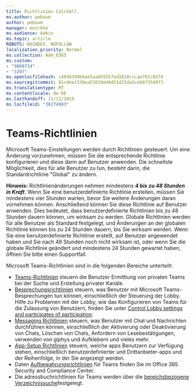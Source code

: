 ```yaml
---
title: Richtlinien CatchAll
ms.author: pebaum
author: pebaum
manager: mnirkhe
ms.audience: Admin
ms.topic: article
ROBOTS: NOINDEX, NOFOLLOW
localization_priority: Normal
ms.collection: Adm_O365
ms.custom:
- "9000734"
- "3207"
ms.openlocfilehash: c4694399b9ae5aa459357ed1610cccae762c0374
ms.sourcegitcommit: 01c4ee1339ea5303de48d51d22da5ce6073549f3
ms.translationtype: MT
ms.contentlocale: de-DE
ms.lasthandoff: 11/12/2019
ms.locfileid: "38274883"
---
```

# <a name="teams-policies"></a>Teams-Richtlinien

Microsoft Teams-Einstellungen werden durch Richtlinien gesteuert. Um eine Änderung vorzunehmen, müssen Sie die entsprechende Richtlinie konfigurieren und diese dann auf Benutzer anwenden. Die schnellste Möglichkeit, dies für alle Benutzer zu tun, besteht darin, die Standardrichtlinie "Global" zu ändern. 

**Hinweis:** Richtlinienänderungen nehmen mindestens ***4 bis zu 48 Stunden in Kraft***. Wenn Sie eine benutzerdefinierte Richtlinie erstellen, müssen Sie mindestens vier Stunden warten, bevor Sie weitere Änderungen daran vornehmen können. Anschließend können Sie diese Richtlinie auf Benutzer anwenden. Dies bedeutet, dass benutzerdefinierte Richtlinien bis zu 48 Stunden dauern können, um wirksam zu werden. Globale Richtlinien werden für alle Benutzer als Standard festgelegt, und Änderungen an der globalen Richtlinie können bis zu 24 Stunden dauern, bis Sie wirksam werden. Wenn Sie eine benutzerdefinierte Richtlinie erstellt, auf Benutzer angewendet haben und Sie nach 48 Stunden noch nicht wirksam ist, oder wenn Sie die globale Richtlinie geändert und mindestens 24 Stunden gewartet haben, öffnen Sie bitte einen Supportfall.

Microsoft Teams-Richtlinien sind in die folgenden Bereiche unterteilt:

- [Teams-Richtlinien](https://docs.microsoft.com/MicrosoftTeams/teams-policies) steuern die Benutzer Ermittlung von privaten Teams bei der Suche und Erstellung privater Kanäle.  
- [Besprechungsrichtlinien](https://docs.microsoft.com/microsoftteams/meeting-policies-in-teams) steuern, was Benutzer mit Microsoft Teams-Besprechungen tun können, einschließlich der Steuerung der Lobby. Hilfe zu Problemen mit der Lobby, wie das Konfigurieren von Teams für die Zulassung von Benutzern, finden Sie unter [Control Lobby settings and participates of participation](https://docs.microsoft.com/en-us/alchemyinsights/bypass-lobby).
- [Messaging Richtlinien](https://docs.microsoft.com/microsoftteams/messaging-policies-in-teams) steuern, was Benutzer mit Chat und Nachrichten durchführen können, einschließlich der Aktivierung oder Deaktivierung von Chats, Löschen von Chats, Anfordern von Lesebestätigungen, verwenden von giphys und Aufklebern und vieles mehr.
- [App-Setup Richtlinien](https://docs.microsoft.com/MicrosoftTeams/teams-app-setup-policies) steuern, welche apps Benutzern zur Verfügung stehen, einschließlich benutzerdefinierter und Drittanbieter-apps und der Reihenfolge, in der Sie angezeigt werden.  
- Daten [Aufbewahrungsrichtlinien](https://docs.microsoft.com/microsoftteams/retention-policies) für Teams finden Sie im Office 365 Security and Compliance Center.
- Die adressbuchrichtlinien für Teams werden über die [bereichsbezogene Verzeichnissuche](https://docs.microsoft.com/MicrosoftTeams/teams-scoped-directory-search)festgelegt.